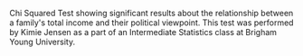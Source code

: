 Chi Squared Test showing significant results about the relationship between a family's total income and their political viewpoint. This test was performed by Kimie Jensen as a part of an Intermediate Statistics class at Brigham Young University.
